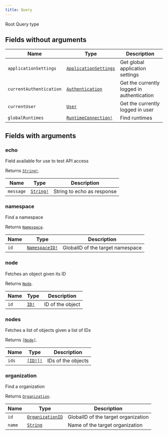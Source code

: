 ```yaml
---
title: Query
---
```


Root Query type

## Fields without arguments

| Name | Type | Description |
|------|------|-------------|
| `applicationSettings` | [`ApplicationSettings`](../object/applicationsettings.md) | Get global application settings |
| `currentAuthentication` | [`Authentication`](../union/authentication.md) | Get the currently logged in authentication |
| `currentUser` | [`User`](../object/user.md) | Get the currently logged in user |
| `globalRuntimes` | [`RuntimeConnection!`](../object/runtimeconnection.md) | Find runtimes |

## Fields with arguments

### echo

Field available for use to test API access

Returns [`String!`](../scalar/string.md).

| Name | Type | Description |
|------|------|-------------|
| `message` | [`String!`](../scalar/string.md) | String to echo as response |

### namespace

Find a namespace

Returns [`Namespace`](../object/namespace.md).

| Name | Type | Description |
|------|------|-------------|
| `id` | [`NamespaceID!`](../scalar/namespaceid.md) | GlobalID of the target namespace |

### node

Fetches an object given its ID

Returns [`Node`](../interface/node.md).

| Name | Type | Description |
|------|------|-------------|
| `id` | [`ID!`](../scalar/id.md) | ID of the object |

### nodes

Fetches a list of objects given a list of IDs

Returns [`[Node]`](../interface/node.md).

| Name | Type | Description |
|------|------|-------------|
| `ids` | [`[ID!]!`](../scalar/id.md) | IDs of the objects |

### organization

Find a organization

Returns [`Organization`](../object/organization.md).

| Name | Type | Description |
|------|------|-------------|
| `id` | [`OrganizationID`](../scalar/organizationid.md) | GlobalID of the target organization |
| `name` | [`String`](../scalar/string.md) | Name of the target organization |
